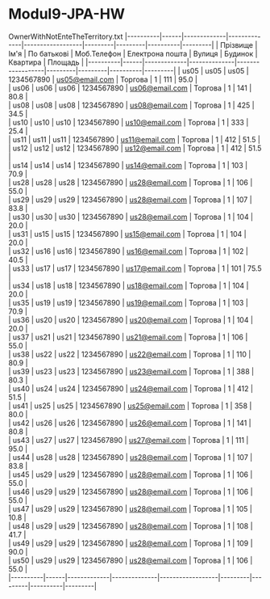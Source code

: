 # Modul9-JPA-HW

OwnerWithNotEnteTheTerritory.txt
|----------|------|-------------|--------------|------------------|---------|---------|----------|---------|
| Прізвище | Ім'я | По батькові | Моб.Телефон  | Електрона пошта  | Вулиця  | Будинок | Квартира | Площадь |
|----------|------|-------------|--------------|------------------|---------|---------|----------|---------|
|   us05   | us05 |     us05    |  1234567890  | us05@email.com   | Торгова |    1    |    111   |   95.0  |   
|   us06   | us06 |     us06    |  1234567890  | us06@email.com   | Торгова |    1    |    141   |   80.8  |   
|   us08   | us08 |     us08    |  1234567890  | us08@email.com   | Торгова |    1    |    425   |   34.5  |   
|   us10   | us10 |     us10    |  1234567890  | us10@email.com   | Торгова |    1    |    333   |   25.4  |   
|   us11   | us11 |     us11    |  1234567890  | us11@email.com   | Торгова |    1    |    412   |   51.5  |   
|   us12   | us12 |     us12    |  1234567890  | us12@email.com   | Торгова |    1    |    412   |   51.5  |   
|   us14   | us14 |     us14    |  1234567890  | us14@email.com   | Торгова |    1    |    103   |   70.9  |   
|   us28   | us28 |     us28    |  1234567890  | us28@email.com   | Торгова |    1    |    106   |   55.0  |   
|   us29   | us29 |     us29    |  1234567890  | us28@email.com   | Торгова |    1    |    107   |   83.8  |   
|   us30   | us30 |     us30    |  1234567890  | us28@email.com   | Торгова |    1    |    104   |   20.0  |   
|   us31   | us15 |     us15    |  1234567890  | us15@email.com   | Торгова |    1    |    104   |   20.0  |   
|   us32   | us16 |     us16    |  1234567890  | us16@email.com   | Торгова |    1    |    102   |   40.5  |   
|   us33   | us17 |     us17    |  1234567890  | us17@email.com   | Торгова |    1    |    101   |   75.5  |   
|   us34   | us18 |     us18    |  1234567890  | us18@email.com   | Торгова |    1    |    104   |   20.0  |   
|   us35   | us19 |     us19    |  1234567890  | us19@email.com   | Торгова |    1    |    103   |   70.9  |   
|   us36   | us20 |     us20    |  1234567890  | us20@email.com   | Торгова |    1    |    104   |   20.0  |   
|   us37   | us21 |     us21    |  1234567890  | us21@email.com   | Торгова |    1    |    106   |   55.0  |   
|   us38   | us22 |     us22    |  1234567890  | us22@email.com   | Торгова |    1    |    110   |   80.9  |   
|   us39   | us23 |     us23    |  1234567890  | us23@email.com   | Торгова |    1    |    388   |   80.3  |   
|   us40   | us24 |     us24    |  1234567890  | us24@email.com   | Торгова |    1    |    412   |   51.5  |   
|   us41   | us25 |     us25    |  1234567890  | us25@email.com   | Торгова |    1    |    358   |   80.0  |   
|   us42   | us26 |     us26    |  1234567890  | us26@email.com   | Торгова |    1    |    141   |   80.8  |   
|   us43   | us27 |     us27    |  1234567890  | us27@email.com   | Торгова |    1    |    111   |   95.0  |   
|   us44   | us28 |     us28    |  1234567890  | us28@email.com   | Торгова |    1    |    107   |   83.8  |   
|   us45   | us29 |     us29    |  1234567890  | us28@email.com   | Торгова |    1    |    106   |   55.0  |   
|   us46   | us29 |     us29    |  1234567890  | us28@email.com   | Торгова |    1    |    106   |   55.0  |   
|   us47   | us29 |     us29    |  1234567890  | us28@email.com   | Торгова |    1    |    105   |   10.8  |   
|   us48   | us29 |     us29    |  1234567890  | us28@email.com   | Торгова |    1    |    108   |   41.7  |   
|   us49   | us29 |     us29    |  1234567890  | us28@email.com   | Торгова |    1    |    109   |   90.0  |   
|   us50   | us29 |     us29    |  1234567890  | us28@email.com   | Торгова |    1    |    106   |   55.0  |   
|----------|------|-------------|--------------|------------------|---------|---------|----------|---------|
